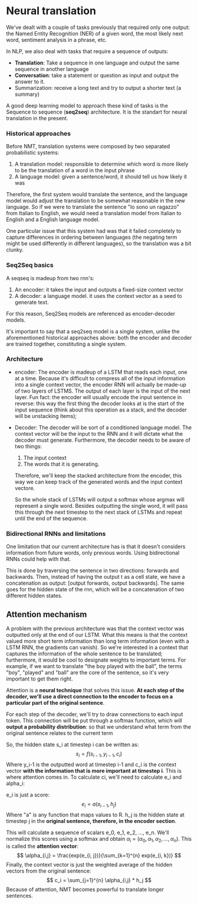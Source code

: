 # Neural translation



We've dealt with a couple of tasks previously that required only one output: the Named Entity Recognition (NER) of a given word, the most likely next word, sentiment analysis in a phrase, etc.



In NLP, we also deal with tasks that require a sequence of outputs:

* **Translation**: Take a sequence in one language and output the same sequence in another language
* **Conversation**: take a statement or question as input and output the answer to it.
* Summarization: receive a long text and try to output a shorter text (a summary)

A good deep learning model to approach these kind of tasks is the Sequence to sequence (**seq2seq**) architecture. It is the standart for neural translation in the present.



### Historical approaches

Before NMT, translation systems were composed by two separated probabilistic systems:

1. A translation model: responsible to determine which word is more likely to be the translation of a word in the input phrase
2. A language model: given a sentence/word, it should tell us how likely it was

Therefore, the first system would translate the sentence, and the language model would adjust the translation to be somewhat reasonable in the new language. So if we were to translate the sentence "Io sono un ragazzo" from Italian to English, we would need a translation model from Italian to English and a English language model.



One particular issue that this system had was that it failed completely to capture differences in ordering between languages (the negating term might be used differently in different languages), so the translation was a bit clunky.

### Seq2Seq basics

A seqseq is madeup from two rnn's:

1. An encoder: it takes the input and outputs a fixed-size context vector
2. A decoder: a language model. it uses the context vector as a seed to generate text.

For this reason, Seq2Seq models are referenced as encoder-decoder models. 



It's important to say that a seq2seq model is a single system, unlike the aforementioned historical approaches above: both the encoder and decoder are trained together, constituting a single system. 

### Architecture

* encoder: The encoder is madeup of a LSTM that reads each input, one at a time. Because it's difficult to compress all of the input information into a single context vector, the encoder RNN will actually be made-up of two layers of LSTMS. The output of each layer is the input of the next layer. Fun fact: the encoder will usually encode the input sentence in reverse: this way the first thing the decoder looks at is the start of the input sequence (think about this operation as a stack, and the decoder will be unstacking items);

* Decoder: The decoder will be sort of a conditioned language model. The context vector will be the input to the RNN and it will dictate what the decoder must generate. Furthermore, the decoder needs to be aware of two things:

  1. The input context
  2. The words that it is generating.

  Therefore, we'll keep the stacked architecture from the encoder, this way we can keep track of the generated words and the input context vectore.

  So the whole stack of LSTMs will output a softmax whose argmax will represent a single word. Besides outputting the single word, it will pass this through the next timestep to the next stack of LSTMs and repeat until the end of the sequence.

### Bidirectional RNNs and limitations

One limitation that our current architecture has is that it doesn't considers information from future words, only previous words. Using bidirectional RNNs could help with that.



This is done by traversing the sentence in two directions: forwards and backwards. Then, instead of having the output t as a cell state, we have a concatenation as output: [output forwards, output backwards]. The same goes for the hidden state of the rnn, which will be a concatenation of two different hidden states.



## Attention mechanism

A problem with the previous architecture was that the context vector was outputted only at the end of our LSTM. What this means is that the context valued more short term information than long term information (even with a LSTM RNN, the gradients can vanish). So we're interested in a context that captures the information of the whole sentence to be translated; furthermore, it would be cool to designate weights to important terms. For example, if we want to translate "the boy played with the ball", the terms "boy", "played" and "ball" are the core of the sentence, so it's very important to get them right.



Attention is a **neural technique** that solves this issue. **At each step of the decoder, we'll use a direct connection to the encoder to focus on a particular part of the original sentence**.



For each step of the decoder, we'll try to draw connections to each input token. This connection will be put through a softmax function, which will **output a probability distribution**: so that we understand what term from the original sentence relates to the current term



So, the hidden state s_i at timestep i can be written as:
$$
s_i = f(s_{i-1}, y_{i-1}, c_i)
$$
Where y_i-1 is the outputted word at timestep i-1 and c_i is the context vector **with the information that is more important at timestep i**. This is where attention comes in. To calculate ci, we'll need to calculate e_i and alpha_i:



e_i is just a score:
$$
e_i = a(s_{i-1}, h_j)
$$
Where "a" is any function that maps values to R. h_j is the hidden state at timestep j in the **original sentence, therefore, in the encoder section**.



This will calculate a sequence of scalars e_0, e_1, e_2, ..., e_n. We'll normalize this scores using a softmax and obtain $\alpha_i$  = $(\alpha_0, \alpha_1, \alpha_2, \dots, \alpha_n)$. This is called the **attention vector**:
$$
\alpha_{i,j} = \frac{exp(e_{i, j})}{\sum_{k=1}^{n} exp(e_{i, k})}
$$
Finally, the context vector is just the weighted average of the hidden vectors from the original sentence:
$$
c_i = \sum_{j=1}^{n} \alpha_{i,j} * h_j
$$
Because of attention, NMT becomes powerful to translate longer sentences.